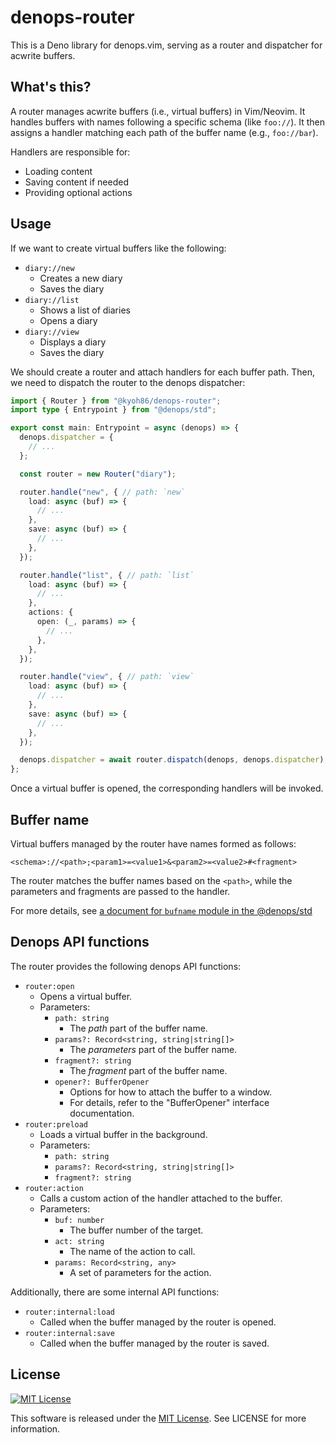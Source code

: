 # denops-router

This is a Deno library for denops.vim, serving as a router and dispatcher for
acwrite buffers.

## What's this?

A router manages acwrite buffers (i.e., virtual buffers) in Vim/Neovim. It
handles buffers with names following a specific schema (like `foo://`). It then
assigns a handler matching each path of the buffer name (e.g., `foo://bar`).

Handlers are responsible for:

- Loading content
- Saving content if needed
- Providing optional actions

## Usage

If we want to create virtual buffers like the following:

- `diary://new`
  - Creates a new diary
  - Saves the diary
- `diary://list`
  - Shows a list of diaries
  - Opens a diary
- `diary://view`
  - Displays a diary
  - Saves the diary

We should create a router and attach handlers for each buffer path. Then, we
need to dispatch the router to the denops dispatcher:

```typescript
import { Router } from "@kyoh86/denops-router";
import type { Entrypoint } from "@denops/std";

export const main: Entrypoint = async (denops) => {
  denops.dispatcher = {
    // ...
  };

  const router = new Router("diary");

  router.handle("new", { // path: `new`
    load: async (buf) => {
      // ...
    },
    save: async (buf) => {
      // ...
    },
  });

  router.handle("list", { // path: `list`
    load: async (buf) => {
      // ...
    },
    actions: {
      open: (_, params) => {
        // ...
      },
    },
  });

  router.handle("view", { // path: `view`
    load: async (buf) => {
      // ...
    },
    save: async (buf) => {
      // ...
    },
  });

  denops.dispatcher = await router.dispatch(denops, denops.dispatcher);
};
```

Once a virtual buffer is opened, the corresponding handlers will be invoked.

## Buffer name

Virtual buffers managed by the router have names formed as follows:

`<schema>://<path>;<param1>=<value1>&<param2>=<value2>#<fragment>`

The router matches the buffer names based on the `<path>`, while the parameters
and fragments are passed to the handler.

For more details, see
[a document for `bufname` module in the @denops/std](https://jsr.io/@denops/std/doc/bufname/~)

## Denops API functions

The router provides the following denops API functions:

- `router:open`
  - Opens a virtual buffer.
  - Parameters:
    - `path: string`
      - The _path_ part of the buffer name.
    - `params?: Record<string, string|string[]>`
      - The _parameters_ part of the buffer name.
    - `fragment?: string`
      - The _fragment_ part of the buffer name.
    - `opener?: BufferOpener`
      - Options for how to attach the buffer to a window.
      - For details, refer to the "BufferOpener" interface documentation.
- `router:preload`
  - Loads a virtual buffer in the background.
  - Parameters:
    - `path: string`
    - `params?: Record<string, string|string[]>`
    - `fragment?: string`
- `router:action`
  - Calls a custom action of the handler attached to the buffer.
  - Parameters:
    - `buf: number`
      - The buffer number of the target.
    - `act: string`
      - The name of the action to call.
    - `params: Record<string, any>`
      - A set of parameters for the action.

Additionally, there are some internal API functions:

- `router:internal:load`
  - Called when the buffer managed by the router is opened.
- `router:internal:save`
  - Called when the buffer managed by the router is saved.

## License

[![MIT License](http://img.shields.io/badge/license-MIT-blue.svg)](http://www.opensource.org/licenses/MIT)

This software is released under the
[MIT License](http://www.opensource.org/licenses/MIT). See LICENSE for more
information.
